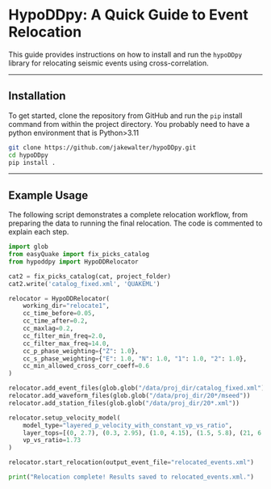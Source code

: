 # HypoDDpy: A Quick Guide to Event Relocation

This guide provides instructions on how to install and run the `hypoDDpy` library for relocating seismic events using cross-correlation.

-----

## Installation

To get started, clone the repository from GitHub and run the `pip` install command from within the project directory. You probably need to have a python environment that is Python>3.11

```bash
git clone https://github.com/jakewalter/hypoDDpy.git
cd hypoDDpy
pip install .
```

-----

## Example Usage

The following script demonstrates a complete relocation workflow, from preparing the data to running the final relocation. The code is commented to explain each step.
```python
import glob
from easyQuake import fix_picks_catalog
from hypoddpy import HypoDDRelocator

cat2 = fix_picks_catalog(cat, project_folder)
cat2.write('catalog_fixed.xml', 'QUAKEML')

relocator = HypoDDRelocator(
    working_dir="relocate1",
    cc_time_before=0.05,
    cc_time_after=0.2,
    cc_maxlag=0.2,
    cc_filter_min_freq=2.0,
    cc_filter_max_freq=14.0,
    cc_p_phase_weighting={"Z": 1.0},
    cc_s_phase_weighting={"E": 1.0, "N": 1.0, "1": 1.0, "2": 1.0},
    cc_min_allowed_cross_corr_coeff=0.6
)

relocator.add_event_files(glob.glob("/data/proj_dir/catalog_fixed.xml"))
relocator.add_waveform_files(glob.glob("/data/proj_dir/20*/mseed"))
relocator.add_station_files(glob.glob("/data/proj_dir/20*.xml"))

relocator.setup_velocity_model(
    model_type="layered_p_velocity_with_constant_vp_vs_ratio",
    layer_tops=[(0, 2.7), (0.3, 2.95), (1.0, 4.15), (1.5, 5.8), (21, 6.3)],
    vp_vs_ratio=1.73
)

relocator.start_relocation(output_event_file="relocated_events.xml")

print("Relocation complete! Results saved to relocated_events.xml.")
```

